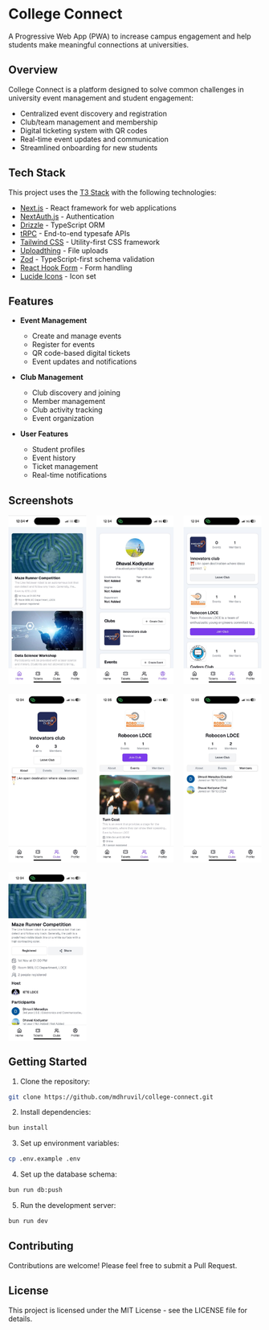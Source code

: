 # College Connect

A Progressive Web App (PWA) to increase campus engagement and help students make meaningful connections at universities.

## Overview

College Connect is a platform designed to solve common challenges in university event management and student engagement:

- Centralized event discovery and registration
- Club/team management and membership
- Digital ticketing system with QR codes
- Real-time event updates and communication
- Streamlined onboarding for new students

## Tech Stack

This project uses the [T3 Stack](https://create.t3.gg/) with the following technologies:

- [Next.js](https://nextjs.org) - React framework for web applications
- [NextAuth.js](https://next-auth.js.org) - Authentication
- [Drizzle](https://orm.drizzle.team) - TypeScript ORM
- [tRPC](https://trpc.io) - End-to-end typesafe APIs
- [Tailwind CSS](https://tailwindcss.com) - Utility-first CSS framework
- [Uploadthing](https://uploadthing.com) - File uploads
- [Zod](https://zod.dev) - TypeScript-first schema validation
- [React Hook Form](https://react-hook-form.com) - Form handling
- [Lucide Icons](https://lucide.dev) - Icon set

## Features

- **Event Management**

  - Create and manage events
  - Register for events
  - QR code-based digital tickets
  - Event updates and notifications

- **Club Management**

  - Club discovery and joining
  - Member management
  - Club activity tracking
  - Event organization

- **User Features**
  - Student profiles
  - Event history
  - Ticket management
  - Real-time notifications

## Screenshots

<div align="center">
  <div style="display: grid; grid-template-columns: repeat(3, 1fr); gap: 20px;">
    <img src="screenshots/home.jpg" alt="Home" width="100%"/>
    <img src="screenshots/profile.jpg" alt="Profile" width="100%"/>
    <img src="screenshots/clubs.jpg" alt="Clubs" width="100%"/>
    <img src="screenshots/club.jpg" alt="Club" width="100%"/>
    <img src="screenshots/club-events.jpg" alt="Club Event" width="100%"/>
    <img src="screenshots/club-members.jpg" alt="Club members" width="100%"/>
    <img src="screenshots/event-details.jpg" alt="Event Details" width="100%"/>
  </div>
</div>

## Getting Started

1. Clone the repository:

```bash
git clone https://github.com/mdhruvil/college-connect.git
```

2. Install dependencies:

```bash
bun install
```

3. Set up environment variables:

```bash
cp .env.example .env
```

4. Set up the database schema:

```bash
bun run db:push
```

5. Run the development server:

```bash
bun run dev
```

## Contributing

Contributions are welcome! Please feel free to submit a Pull Request.

## License

This project is licensed under the MIT License - see the LICENSE file for details.
